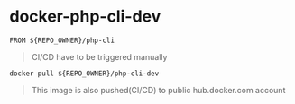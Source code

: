 # docker-php-cli-dev

```
FROM ${REPO_OWNER}/php-cli
```

> CI/CD have to be triggered manually

```
docker pull ${REPO_OWNER}/php-cli-dev
```

> This image is also pushed(CI/CD) to public hub.docker.com account
